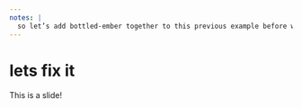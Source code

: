 ```yaml
---
notes: |
  so let’s add bottled-ember together to this previous example before we converted it into a monorepo. the first thing you will need is to depend on `bottled-ember` as a dev dependency. ok now with that installed lets create a start script. Now the way bottled-ember works is that it creates a host app for you “behind the scenes”. The idea is that you don’t need to know anything about this and it should “just work”. We’ll see how far that goes over the coming months when I hope all of you try this out in your various projects.
---
```


# lets fix it

This is a slide!
